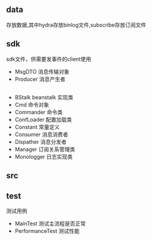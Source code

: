 ## data
存放数据,其中hydra存放binlog文件,subscribe存放订阅文件

## sdk
sdk文件，供需要发事件的client使用
* MsgDTO        消息传输对象
* Producer      消息产生者

##
* BStalk beanstalk  实现类
* Cmd           命令对象
* Commander     命令类
* ConfLoader    配置加载类
* Constant      常量定义
* Consumer      消息消费者
* Dispather     消息分发者
* Manager       订阅关系管理类
* Monologger    日志实现类
## src


## test
测试用例
* MainTest 测试主流程是否正常
* PerformanceTest 测试性能
